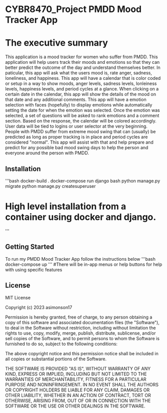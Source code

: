 # CYBR8470_Project PMDD Mood Tracker App
# The executive summary
This application is a mood tracker for women who suffer from PMDD. This application will help users track their moods and emotions so that they can better predict the outcome of the day and understand themselves better. In paticular, this app will ask what the users mood is, rate anger, sadness, loneliness, and happiness. This app will have a calendar that is color coded or setup in a way to show moods, anger levels, sadness levels, lonleiness levels, happiness levels, and period cycles at a glance. When clicking on a certain date in the calendar, this app will show the details of the mood on that date and any additional comments. This app will have a emotion selection with faces (hopefully) to display emotions while automatically setting the date for when the emotion was selected. Once the emotion was selected, a set of questions will be asked to rank emotions and a comment section. Based on the response, the calendar will be colored accordingly. User data will be tied to logins or user selector at the very beginning. People with PMDD suffer from extreme mood swing that can (usually) be predicted as long as proper tracking is in place and period cycles are considered "normal". This app will assist with that and help prepare and predict for any possible bad mood swing days to help the person and everyone around the person with PMDD. 

## Installation
'''bash
docker-build .
docker-compose run django bash
python manage.py migrate
python manage.py createsuperuser
# High level installation from a container using docker and django. 
'''

## Getting Started
To run my PMDD Mood Tracker App follow the instructions below
'''bash
docker-compose up
'''
#There will be in-app menus or help buttons for help with using specific features

## License
MIT License

Copyright (c) 2023 asimonson17

Permission is hereby granted, free of charge, to any person obtaining a copy
of this software and associated documentation files (the "Software"), to deal
in the Software without restriction, including without limitation the rights
to use, copy, modify, merge, publish, distribute, sublicense, and/or sell
copies of the Software, and to permit persons to whom the Software is
furnished to do so, subject to the following conditions:

The above copyright notice and this permission notice shall be included in all
copies or substantial portions of the Software.

THE SOFTWARE IS PROVIDED "AS IS", WITHOUT WARRANTY OF ANY KIND, EXPRESS OR
IMPLIED, INCLUDING BUT NOT LIMITED TO THE WARRANTIES OF MERCHANTABILITY,
FITNESS FOR A PARTICULAR PURPOSE AND NONINFRINGEMENT. IN NO EVENT SHALL THE
AUTHORS OR COPYRIGHT HOLDERS BE LIABLE FOR ANY CLAIM, DAMAGES OR OTHER
LIABILITY, WHETHER IN AN ACTION OF CONTRACT, TORT OR OTHERWISE, ARISING FROM,
OUT OF OR IN CONNECTION WITH THE SOFTWARE OR THE USE OR OTHER DEALINGS IN THE
SOFTWARE.
